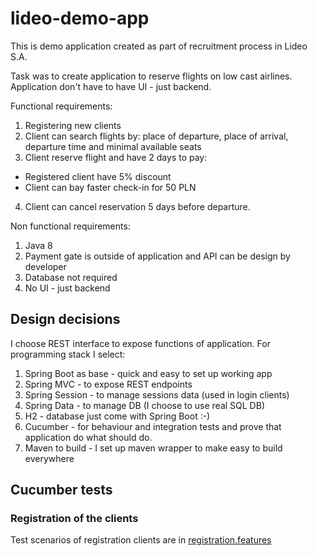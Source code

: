 # lideo-demo-app

This is demo application created as part of recruitment process in Lideo S.A.

Task was to create application to reserve flights on low cast airlines.
Application don't have to have UI - just backend.

Functional requirements:
1. Registering new clients
2. Client can search flights by: place of departure, place of arrival, departure time and minimal
available seats
3. Client reserve flight and have 2 days to pay:
* Registered client have 5% discount
* Client can bay faster check-in for 50 PLN
4. Client can cancel reservation 5 days before departure.

Non functional requirements:
1. Java 8
2. Payment gate is outside of application and API can be design by developer
3. Database not required
4. No UI - just backend
 
## Design decisions
I choose REST interface to expose functions of application. For programming stack I select:
1. Spring Boot as base - quick and easy to set up working app
2. Spring MVC - to expose REST endpoints
3. Spring Session - to manage sessions data (used in login clients)
4. Spring Data - to manage DB (I choose to use real SQL DB)
5. H2 - database just come with Spring Boot :-)
6. Cucumber - for behaviour and integration tests and prove that application do what should do.
7. Maven to build - I set up maven wrapper to make easy to build everywhere 
    
## Cucumber tests

### Registration of the clients

Test scenarios of registration clients are in [registration.features](src/test/resources/registration.features)
